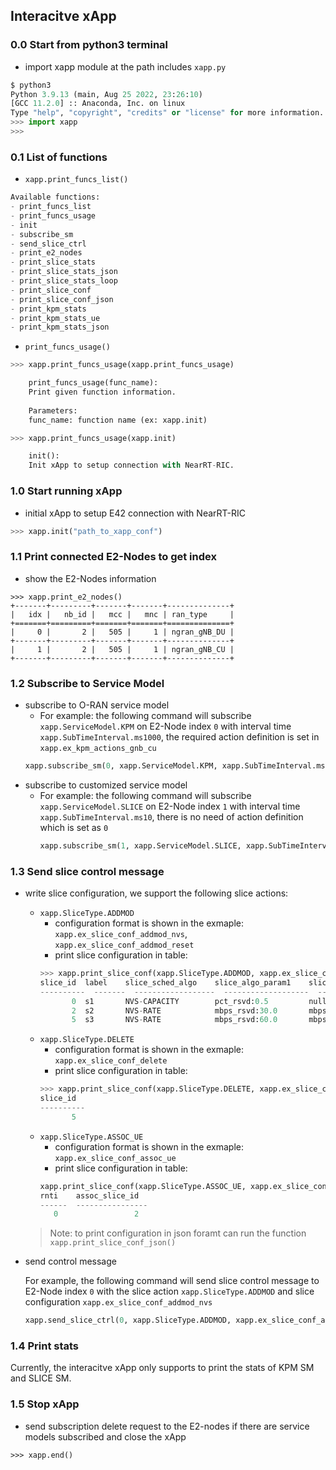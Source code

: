 ## Interacitve xApp

### 0.0 Start from python3 terminal
- import xapp module at the path includes `xapp.py`
```python
$ python3
Python 3.9.13 (main, Aug 25 2022, 23:26:10) 
[GCC 11.2.0] :: Anaconda, Inc. on linux
Type "help", "copyright", "credits" or "license" for more information.
>>> import xapp
>>>
```
### 0.1 List of functions
- `xapp.print_funcs_list()`
```python
Available functions:
- print_funcs_list
- print_funcs_usage
- init
- subscribe_sm
- send_slice_ctrl
- print_e2_nodes
- print_slice_stats
- print_slice_stats_json
- print_slice_stats_loop
- print_slice_conf
- print_slice_conf_json
- print_kpm_stats
- print_kpm_stats_ue
- print_kpm_stats_json
```
- `print_funcs_usage()`
```python
>>> xapp.print_funcs_usage(xapp.print_funcs_usage)

    print_funcs_usage(func_name):
    Print given function information.
    
    Parameters:
    func_name: function name (ex: xapp.init)

>>> xapp.print_funcs_usage(xapp.init)

    init():
    Init xApp to setup connection with NearRT-RIC.
```

### 1.0 Start running xApp
- initial xApp to setup E42 connection with NearRT-RIC
```python
>>> xapp.init("path_to_xapp_conf")
```
### 1.1 Print connected E2-Nodes to get index
- show the E2-Nodes information
```
>>> xapp.print_e2_nodes()
+-------+---------+-------+-------+--------------+
|   idx |   nb_id |   mcc |   mnc | ran_type     |
+=======+=========+=======+=======+==============+
|     0 |       2 |   505 |     1 | ngran_gNB_DU |
+-------+---------+-------+-------+--------------+
|     1 |       2 |   505 |     1 | ngran_gNB_CU |
+-------+---------+-------+-------+--------------+
```

### 1.2 Subscribe to Service Model
- subscribe to O-RAN service model
  - For example: the following command will subscribe `xapp.ServiceModel.KPM` on E2-Node index `0` with interval time `xapp.SubTimeInterval.ms1000`, the required action definition is set in `xapp.ex_kpm_actions_gnb_cu`
  ```python
  xapp.subscribe_sm(0, xapp.ServiceModel.KPM, xapp.SubTimeInterval.ms1000, xapp.ex_kpm_actions_gnb_cu)
  ```
- subscribe to customized service model
  - For example: the following command will subscribe `xapp.ServiceModel.SLICE` on E2-Node index `1` with interval time `xapp.SubTimeInterval.ms10`, there is no need of action definition which is set as `0`
    ```python
    xapp.subscribe_sm(1, xapp.ServiceModel.SLICE, xapp.SubTimeInterval.ms10, 0)
    ```

### 1.3 Send slice control message
- write slice configuration, we support the following slice actions:
  - `xapp.SliceType.ADDMOD`
    - configuration format is shown in the exmaple: `xapp.ex_slice_conf_addmod_nvs`, `xapp.ex_slice_conf_addmod_reset`
    - print slice configuration in table:
    ```python
    >>> xapp.print_slice_conf(xapp.SliceType.ADDMOD, xapp.ex_slice_conf_addmod_nvs)
    slice_id  label    slice_sched_algo    slice_algo_param1    slice_algo_param2    slice_algo_param3    ue_sched_algo
    ----------  -------  ------------------  -------------------  -------------------  -------------------  ---------------
           0  s1       NVS-CAPACITY        pct_rsvd:0.5         null                 null                 PF
           2  s2       NVS-RATE            mbps_rsvd:30.0       mbps_ref:100.0       null                 PF
           5  s3       NVS-RATE            mbps_rsvd:60.0       mbps_ref:100.0       null                 PF
    ```
  - `xapp.SliceType.DELETE`
    - configuration format is shown in the exmaple: `xapp.ex_slice_conf_delete`
    - print slice configuration in table:
    ```python
    >>> xapp.print_slice_conf(xapp.SliceType.DELETE, xapp.ex_slice_conf_delete)
    slice_id
    ----------
           5
    ```
  - `xapp.SliceType.ASSOC_UE`
    - configuration format is shown in the exmaple: `xapp.ex_slice_conf_assoc_ue`
    - print slice configuration in table:
    ```python
    xapp.print_slice_conf(xapp.SliceType.ASSOC_UE, xapp.ex_slice_conf_assoc_ue)
    rnti    assoc_slice_id
    ------  ----------------
       0                 2
    ```
  > Note: to print configuration in json foramt can run the function `xapp.print_slice_conf_json()`
- send control message
  
  For example, the following command will send slice control message to E2-Node index `0` with the slice action `xapp.SliceType.ADDMOD` and slice configuration `xapp.ex_slice_conf_addmod_nvs`
  ```python
  xapp.send_slice_ctrl(0, xapp.SliceType.ADDMOD, xapp.ex_slice_conf_addmod_nvs)
  ```

### 1.4 Print stats
Currently, the interacitve xApp only supports to print the stats of KPM SM and SLICE SM.

### 1.5 Stop xApp
- send subscription delete request to the E2-nodes if there are service models subscribed and close the xApp
```
>>> xapp.end()
```
